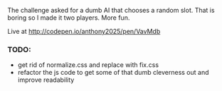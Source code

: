 The challenge asked for a dumb AI that chooses a random slot.
That is boring so I made it two players. More fun.

Live at http://codepen.io/anthony2025/pen/VavMdb

### TODO:
 * get rid of normalize.css and replace with fix.css
 * refactor the js code to get some of that dumb cleverness out and improve readability
